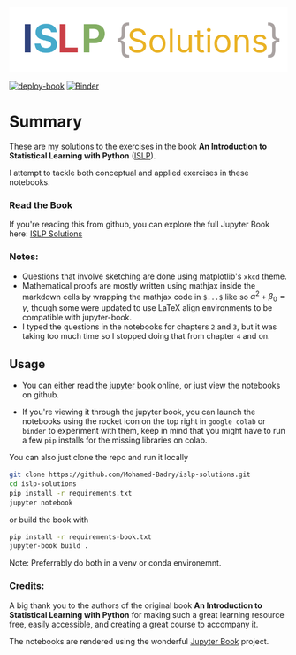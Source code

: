 ![ISLP Solutions Logo](./images/logo.svg)


[![deploy-book](https://github.com/Mohamed-Badry/islp-solutions/actions/workflows/deploy.yml/badge.svg?branch=main&event=push)](https://github.com/Mohamed-Badry/islp-solutions/actions/workflows/deploy.yml) [![Binder](https://mybinder.org/badge_logo.svg)](https://mybinder.org/v2/gh/Mohamed-Badry/islp-solutions/main)

# Summary 

These are my solutions to the exercises in the book **An Introduction to Statistical Learning with Python** ([ISLP](https://www.statlearning.com/)).

I attempt to tackle both conceptual and applied exercises in these notebooks.

### Read the Book

If you're reading this from github, you can explore the full Jupyter Book here: [ISLP Solutions](https://mohamed-badry.github.io/islp-solutions/)

### Notes:
- Questions that involve sketching are done using matplotlib's `xkcd` theme.
- Mathematical proofs are mostly written using mathjax inside the markdown cells by wrapping the mathjax code in `$...$` like so $\alpha^2 + \beta_0 = \gamma$, though some were updated to use LaTeX align environments to be compatible with jupyter-book.
- I typed the questions in the notebooks for chapters `2` and `3`, but it was taking too much time so I stopped doing that from chapter `4` and on.

## Usage

+ You can either read the [jupyter book](https://mohamed-badry.github.io/islp-solutions/) online, or just view the notebooks on github.

- If you're viewing it through the jupyter book, you can launch the notebooks using the rocket icon on the top right in `google colab` or `binder` to experiment with them, keep in mind that you might have to run a few `pip` installs for the missing libraries on colab.

You can also just clone the repo and run it locally

```bash
git clone https://github.com/Mohamed-Badry/islp-solutions.git
cd islp-solutions
pip install -r requirements.txt
jupyter notebook
```

or build the book with
```bash
pip install -r requirements-book.txt
jupyter-book build .
```

Note: Preferrably do both in a venv or conda environemnt.


### Credits:

A big thank you to the authors of the original book **An Introduction to Statistical Learning with Python** for making such a great learning resource free, easily accessible, and creating a great course to accompany it. 

The notebooks are rendered using the wonderful [Jupyter Book](https://github.com/jupyter-book/jupyter-book/tree/main) project.